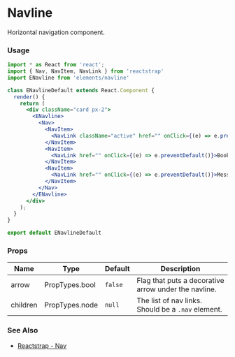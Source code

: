 # Navline

Horizontal navigation component.

<!-- STORY -->

### Usage

```js
import * as React from 'react';
import { Nav, NavItem, NavLink } from 'reactstrap'
import ENavline from 'elements/navline'
```
```jsx
class ENavlineDefault extends React.Component {
  render() {
    return (
      <div className="card px-2">
        <ENavline>
          <Nav>
            <NavItem>
              <NavLink className="active" href="" onClick={(e) => e.preventDefault()}>Home</NavLink>
            </NavItem>
            <NavItem>
              <NavLink href="" onClick={(e) => e.preventDefault()}>Bookmarks</NavLink>
            </NavItem>
            <NavItem>
              <NavLink href="" onClick={(e) => e.preventDefault()}>Messages</NavLink>
            </NavItem>
          </Nav>
        </ENavline>
      </div>
    );
  }
}

export default ENavlineDefault
```

### Props

| Name     | Type           | Default | Description |
|----------|----------------|---------|-------------|
| arrow    | PropTypes.bool | `false` | Flag that puts a decorative arrow under the navline.  |
| children | PropTypes.node | `null`  | The list of nav links. Should be a `.nav` element. |

### See Also
- [Reactstrap - Nav](https://reactstrap.github.io/components/navs/)
